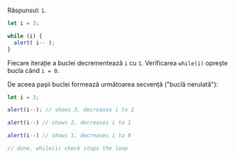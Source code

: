 Răspunsul: `1`.

```js run
let i = 3;

while (i) {
  alert( i-- );
}
```

Fiecare iterație a buclei decrementează `i` cu `1`. Verificarea `while(i)` oprește bucla când `i = 0`.

De aceea pașii buclei formează următoarea secvență ("buclă nerulată"):

```js
let i = 3;

alert(i--); // shows 3, decreases i to 2

alert(i--) // shows 2, decreases i to 1

alert(i--) // shows 1, decreases i to 0

// done, while(i) check stops the loop
```
